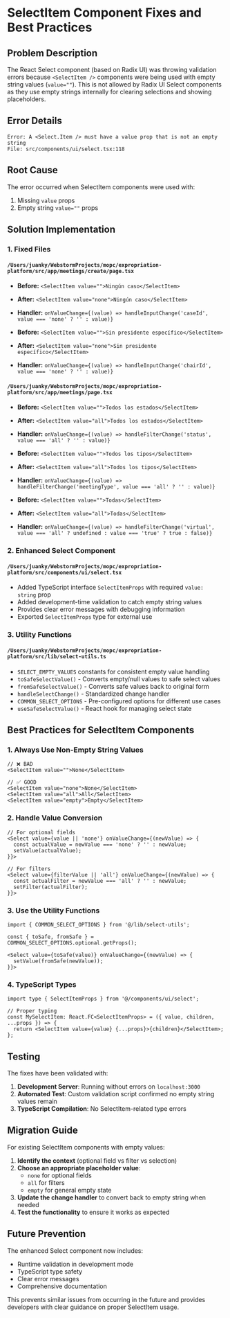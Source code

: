 # SelectItem Component Fixes and Best Practices

## Problem Description

The React Select component (based on Radix UI) was throwing validation errors because `<SelectItem />` components were being used with empty string values (`value=""`). This is not allowed by Radix UI Select components as they use empty strings internally for clearing selections and showing placeholders.

## Error Details

```
Error: A <Select.Item /> must have a value prop that is not an empty string
File: src/components/ui/select.tsx:118
```

## Root Cause

The error occurred when SelectItem components were used with:
1. Missing `value` props
2. Empty string `value=""` props

## Solution Implementation

### 1. Fixed Files

#### `/Users/juanky/WebstormProjects/mopc/expropriation-platform/src/app/meetings/create/page.tsx`
- **Before:** `<SelectItem value="">Ningún caso</SelectItem>`
- **After:** `<SelectItem value="none">Ningún caso</SelectItem>`
- **Handler:** `onValueChange={(value) => handleInputChange('caseId', value === 'none' ? '' : value)}`

- **Before:** `<SelectItem value="">Sin presidente específico</SelectItem>`
- **After:** `<SelectItem value="none">Sin presidente específico</SelectItem>`
- **Handler:** `onValueChange={(value) => handleInputChange('chairId', value === 'none' ? '' : value)}`

#### `/Users/juanky/WebstormProjects/mopc/expropriation-platform/src/app/meetings/page.tsx`
- **Before:** `<SelectItem value="">Todos los estados</SelectItem>`
- **After:** `<SelectItem value="all">Todos los estados</SelectItem>`
- **Handler:** `onValueChange={(value) => handleFilterChange('status', value === 'all' ? '' : value)}`

- **Before:** `<SelectItem value="">Todos los tipos</SelectItem>`
- **After:** `<SelectItem value="all">Todos los tipos</SelectItem>`
- **Handler:** `onValueChange={(value) => handleFilterChange('meetingType', value === 'all' ? '' : value)}`

- **Before:** `<SelectItem value="">Todas</SelectItem>`
- **After:** `<SelectItem value="all">Todas</SelectItem>`
- **Handler:** `onValueChange={(value) => handleFilterChange('virtual', value === 'all' ? undefined : value === 'true' ? true : false)}`

### 2. Enhanced Select Component

#### `/Users/juanky/WebstormProjects/mopc/expropriation-platform/src/components/ui/select.tsx`
- Added TypeScript interface `SelectItemProps` with required `value: string` prop
- Added development-time validation to catch empty string values
- Provides clear error messages with debugging information
- Exported `SelectItemProps` type for external use

### 3. Utility Functions

#### `/Users/juanky/WebstormProjects/mopc/expropriation-platform/src/lib/select-utils.ts`
- `SELECT_EMPTY_VALUES` constants for consistent empty value handling
- `toSafeSelectValue()` - Converts empty/null values to safe select values
- `fromSafeSelectValue()` - Converts safe values back to original form
- `handleSelectChange()` - Standardized change handler
- `COMMON_SELECT_OPTIONS` - Pre-configured options for different use cases
- `useSafeSelectValue()` - React hook for managing select state

## Best Practices for SelectItem Components

### 1. Always Use Non-Empty String Values

```tsx
// ❌ BAD
<SelectItem value="">None</SelectItem>

// ✅ GOOD
<SelectItem value="none">None</SelectItem>
<SelectItem value="all">All</SelectItem>
<SelectItem value="empty">Empty</SelectItem>
```

### 2. Handle Value Conversion

```tsx
// For optional fields
<Select value={value || 'none'} onValueChange={(newValue) => {
  const actualValue = newValue === 'none' ? '' : newValue;
  setValue(actualValue);
}}>

// For filters
<Select value={filterValue || 'all'} onValueChange={(newValue) => {
  const actualFilter = newValue === 'all' ? '' : newValue;
  setFilter(actualFilter);
}}>
```

### 3. Use the Utility Functions

```tsx
import { COMMON_SELECT_OPTIONS } from '@/lib/select-utils';

const { toSafe, fromSafe } = COMMON_SELECT_OPTIONS.optional.getProps();

<Select value={toSafe(value)} onValueChange={(newValue) => {
  setValue(fromSafe(newValue));
}}>
```

### 4. TypeScript Types

```tsx
import type { SelectItemProps } from '@/components/ui/select';

// Proper typing
const MySelectItem: React.FC<SelectItemProps> = ({ value, children, ...props }) => {
  return <SelectItem value={value} {...props}>{children}</SelectItem>;
};
```

## Testing

The fixes have been validated with:
1. **Development Server**: Running without errors on `localhost:3000`
2. **Automated Test**: Custom validation script confirmed no empty string values remain
3. **TypeScript Compilation**: No SelectItem-related type errors

## Migration Guide

For existing SelectItem components with empty values:

1. **Identify the context** (optional field vs filter vs selection)
2. **Choose an appropriate placeholder value**:
   - `none` for optional fields
   - `all` for filters
   - `empty` for general empty state
3. **Update the change handler** to convert back to empty string when needed
4. **Test the functionality** to ensure it works as expected

## Future Prevention

The enhanced Select component now includes:
- Runtime validation in development mode
- TypeScript type safety
- Clear error messages
- Comprehensive documentation

This prevents similar issues from occurring in the future and provides developers with clear guidance on proper SelectItem usage.